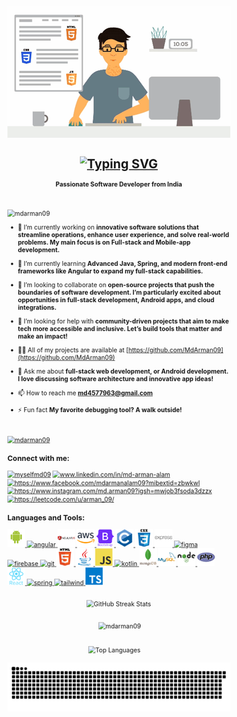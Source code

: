 ![logo](https://github.com/MdArman09/Md-Arman-Alam/blob/main/.github/workflows/profile%20(1).gif)
<h1 align="center">
 <a href="https://git.io/typing-svg"><img src="https://readme-typing-svg.demolab.com?font=Fira+Code&weight=500&size=26&duration=3000&pause=1000&color=2FA4C0&center=true&vCenter=true&width=600&lines=Hi+%F0%9F%91%8B%F0%9F%8F%BB%2C+I'm+Md+Arman+Alam" alt="Typing SVG" /></a>
</h1>
<h4 align="center">Passionate Software Developer from India</h4>


</br>
<p align="left"> <img src="https://komarev.com/ghpvc/?username=mdarman09&label=Profile%20views&color=0e75b6&style=flat" alt="mdarman09" /> </p>

 
 - 🔭 I’m currently working on ****innovative software solutions** that streamline operations, enhance user experience, and solve real-world problems. My main focus is on **Full-stack and Mobile-app development.****

- 🌱 I’m currently learning ****Advanced Java**, **Spring**, and **modern front-end frameworks** like **Angular** to expand my full-stack capabilities.**

- 👯 I’m looking to collaborate on ****open-source projects** that push the boundaries of software development. I’m particularly excited about opportunities in **full-stack development**, **Android apps**, and **cloud integrations.****

- 🤝 I’m looking for help with ****community-driven projects** that aim to make tech more accessible and inclusive. Let’s build tools that matter and make an impact!**

- 👨‍💻 All of my projects are available at [https://github.com/MdArman09](https://github.com/MdArman09)

- 💬 Ask me about ****full-stack web development**, or **Android development**. I love discussing software architecture and innovative app ideas!**

- 📫 How to reach me **md4577963@gmail.com**

- ⚡ Fun fact **My favorite debugging tool? A walk outside!**
</br>

  <p align="left"> <a href="https://github.com/ryo-ma/github-profile-trophy"><img src="https://github-profile-trophy.vercel.app/?username=mdarman09" alt="mdarman09" /></a> </p>
 
<h3 align="left">Connect with me:</h3>
<p align="left">
<a href="https://twitter.com/myselfmd09" target="blank"><img align="center" src="https://raw.githubusercontent.com/rahuldkjain/github-profile-readme-generator/master/src/images/icons/Social/twitter.svg" alt="myselfmd09" height="30" width="40" /></a>
<a href="https://linkedin.com/in/www.linkedin.com/in/md-arman-alam" target="blank"><img align="center" src="https://raw.githubusercontent.com/rahuldkjain/github-profile-readme-generator/master/src/images/icons/Social/linked-in-alt.svg" alt="www.linkedin.com/in/md-arman-alam" height="30" width="40" /></a>
<a href="https://fb.com/https://www.facebook.com/mdarmanalam09?mibextid=zbwkwl" target="blank"><img align="center" src="https://raw.githubusercontent.com/rahuldkjain/github-profile-readme-generator/master/src/images/icons/Social/facebook.svg" alt="https://www.facebook.com/mdarmanalam09?mibextid=zbwkwl" height="30" width="40" /></a>
<a href="https://instagram.com/https://www.instagram.com/md.arman09?igsh=mwjob3fsoda3dzzx" target="blank"><img align="center" src="https://raw.githubusercontent.com/rahuldkjain/github-profile-readme-generator/master/src/images/icons/Social/instagram.svg" alt="https://www.instagram.com/md.arman09?igsh=mwjob3fsoda3dzzx" height="30" width="40" /></a>
<a href="https://www.leetcode.com/https://leetcode.com/u/arman_09/" target="blank"><img align="center" src="https://raw.githubusercontent.com/rahuldkjain/github-profile-readme-generator/master/src/images/icons/Social/leet-code.svg" alt="https://leetcode.com/u/arman_09/" height="30" width="40" /></a>
</p>

<h3 align="left">Languages and Tools:</h3>
<p align="left"> <a href="https://developer.android.com" target="_blank" rel="noreferrer"> <img src="https://raw.githubusercontent.com/devicons/devicon/master/icons/android/android-original-wordmark.svg" alt="android" width="40" height="40"/> </a> <a href="https://angular.io" target="_blank" rel="noreferrer"> <img src="https://angular.io/assets/images/logos/angular/angular.svg" alt="angular" width="40" height="40"/> </a> <a href="https://angular.io" target="_blank" rel="noreferrer"> <img src="https://raw.githubusercontent.com/devicons/devicon/master/icons/angularjs/angularjs-original-wordmark.svg" alt="angularjs" width="40" height="40"/> </a> <a href="https://aws.amazon.com" target="_blank" rel="noreferrer"> <img src="https://raw.githubusercontent.com/devicons/devicon/master/icons/amazonwebservices/amazonwebservices-original-wordmark.svg" alt="aws" width="40" height="40"/> </a> <a href="https://getbootstrap.com" target="_blank" rel="noreferrer"> <img src="https://raw.githubusercontent.com/devicons/devicon/master/icons/bootstrap/bootstrap-plain-wordmark.svg" alt="bootstrap" width="40" height="40"/> </a> <a href="https://www.cprogramming.com/" target="_blank" rel="noreferrer"> <img src="https://raw.githubusercontent.com/devicons/devicon/master/icons/c/c-original.svg" alt="c" width="40" height="40"/> </a> <a href="https://www.w3schools.com/css/" target="_blank" rel="noreferrer"> <img src="https://raw.githubusercontent.com/devicons/devicon/master/icons/css3/css3-original-wordmark.svg" alt="css3" width="40" height="40"/> </a> <a href="https://expressjs.com" target="_blank" rel="noreferrer"> <img src="https://raw.githubusercontent.com/devicons/devicon/master/icons/express/express-original-wordmark.svg" alt="express" width="40" height="40"/> </a> <a href="https://www.figma.com/" target="_blank" rel="noreferrer"> <img src="https://www.vectorlogo.zone/logos/figma/figma-icon.svg" alt="figma" width="40" height="40"/> </a> <a href="https://firebase.google.com/" target="_blank" rel="noreferrer"> <img src="https://www.vectorlogo.zone/logos/firebase/firebase-icon.svg" alt="firebase" width="40" height="40"/> </a> <a href="https://git-scm.com/" target="_blank" rel="noreferrer"> <img src="https://www.vectorlogo.zone/logos/git-scm/git-scm-icon.svg" alt="git" width="40" height="40"/> </a> <a href="https://www.w3.org/html/" target="_blank" rel="noreferrer"> <img src="https://raw.githubusercontent.com/devicons/devicon/master/icons/html5/html5-original-wordmark.svg" alt="html5" width="40" height="40"/> </a> <a href="https://www.java.com" target="_blank" rel="noreferrer"> <img src="https://raw.githubusercontent.com/devicons/devicon/master/icons/java/java-original.svg" alt="java" width="40" height="40"/> </a> <a href="https://developer.mozilla.org/en-US/docs/Web/JavaScript" target="_blank" rel="noreferrer"> <img src="https://raw.githubusercontent.com/devicons/devicon/master/icons/javascript/javascript-original.svg" alt="javascript" width="40" height="40"/> </a> <a href="https://kotlinlang.org" target="_blank" rel="noreferrer"> <img src="https://www.vectorlogo.zone/logos/kotlinlang/kotlinlang-icon.svg" alt="kotlin" width="40" height="40"/> </a> <a href="https://www.mongodb.com/" target="_blank" rel="noreferrer"> <img src="https://raw.githubusercontent.com/devicons/devicon/master/icons/mongodb/mongodb-original-wordmark.svg" alt="mongodb" width="40" height="40"/> </a> <a href="https://www.mysql.com/" target="_blank" rel="noreferrer"> <img src="https://raw.githubusercontent.com/devicons/devicon/master/icons/mysql/mysql-original-wordmark.svg" alt="mysql" width="40" height="40"/> </a> <a href="https://nodejs.org" target="_blank" rel="noreferrer"> <img src="https://raw.githubusercontent.com/devicons/devicon/master/icons/nodejs/nodejs-original-wordmark.svg" alt="nodejs" width="40" height="40"/> </a> <a href="https://www.php.net" target="_blank" rel="noreferrer"> <img src="https://raw.githubusercontent.com/devicons/devicon/master/icons/php/php-original.svg" alt="php" width="40" height="40"/> </a> <a href="https://reactjs.org/" target="_blank" rel="noreferrer"> <img src="https://raw.githubusercontent.com/devicons/devicon/master/icons/react/react-original-wordmark.svg" alt="react" width="40" height="40"/> </a> <a href="https://spring.io/" target="_blank" rel="noreferrer"> <img src="https://www.vectorlogo.zone/logos/springio/springio-icon.svg" alt="spring" width="40" height="40"/> </a> <a href="https://tailwindcss.com/" target="_blank" rel="noreferrer"> <img src="https://www.vectorlogo.zone/logos/tailwindcss/tailwindcss-icon.svg" alt="tailwind" width="40" height="40"/> </a> <a href="https://www.typescriptlang.org/" target="_blank" rel="noreferrer"> <img src="https://raw.githubusercontent.com/devicons/devicon/master/icons/typescript/typescript-original.svg" alt="typescript" width="40" height="40"/> </a> </p>


<br>
<div align="center" style="margin-bottom: 20px;">
   <img src="https://github-readme-streak-stats.herokuapp.com/?user=mdarman09&" alt="GitHub Streak Stats"/>
<br>
<br>
<p>&nbsp;<img align="center" src="https://github-readme-stats.vercel.app/api?username=mdarman09&show_icons=true&locale=en" alt="mdarman09" /></p>
</div>
<br>

<div align="center" style="margin-bottom: 20px;">
   <img src="https://github-readme-stats.vercel.app/api/top-langs?username=mdarman09&show_icons=true&locale=en&layout=compact" alt="Top Languages" style="margin-right: 20px;"/>
</div>

<div align="center">
  <img src="https://github.com/MdArman09/MdArman09/blob/output/github-snake-dark.svg" alt="Snake Animation" />
</div>

